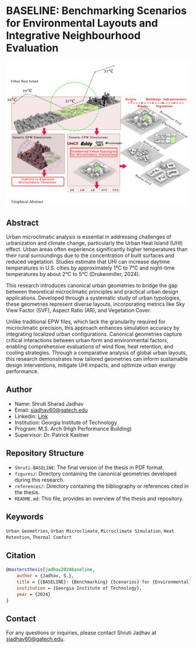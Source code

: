 # BASELINE: Benchmarking Scenarios for Environmental Layouts and Integrative Neighbourhood Evaluation

![Graphical Abstract](Figures/GraphicalAbstract.png)

## Abstract

Urban microclimatic analysis is essential in addressing challenges of urbanization and climate change, particularly the Urban Heat Island (UHI) effect. Urban areas often experience significantly higher temperatures than their rural surroundings due to the concentration of built surfaces and reduced vegetation. Studies estimate that UHI can increase daytime temperatures in  U.S. cities by approximately 1°C to 7°C and night-time temperatures by about 2°C to 5°C (Drukenmiller, 2024). 

This research introduces canonical urban geometries to bridge the gap between theoretical microclimatic principles and practical urban design applications. Developed through a systematic study of urban typologies, these geometries represent diverse layouts, incorporating metrics like Sky View Factor (SVF), Aspect Ratio (AR), and Vegetation Cover.

Unlike traditional EPW files, which lack the granularity required for microclimatic precision, this approach enhances simulation accuracy by integrating localized urban configurations. Canonical geometries capture critical interactions between urban form and environmental factors, enabling comprehensive evaluations of wind flow, heat retention, and cooling strategies. Through a comparative analysis of global urban layouts, this research demonstrates how tailored geometries can inform sustainable design interventions, mitigate UHI impacts, and optimize urban energy performance.

## Author

- Name: Shruti Sharad Jadhav
- Email: sjadhav60@gatech.edu
- Linkedin: [Link](https://www.linkedin.com/in/shrutijadhav2703/)
- Institution: Georgia Institute of Technology
- Program: M.S. Arch (High Performance Building)
- Supervisor: Dr. Patrick Kastner
  
## Repository Structure

- `Shruti-BASELINE`: The final version of the thesis in PDF format.
- `figures/`: Directory containing the canonical geometries developed during this research.
- `references/`: Directory containing the bibliography or references cited in the thesis.
- `README.md`: This file, provides an overview of the thesis and repository.

## Keywords

`Urban Geometries`, `Urban Microclimate`, `Microclimate Simulation`, `Heat Retention`, `Thermal Comfort`

## Citation

```bibtex
@mastersthesis{jadhav2024baseline,
    author = {Jadhav, S.},
    title = {{BASELINE}: {Benchmarking} {Scenarios} for {Environmental} {Layouts} and {Integrative} {Neighbourhood} {Evaluation}},
    institution = {Georgia Institute of Technology},
    year = {2024}
}
```

## Contact

For any questions or inquiries, please contact Shruti Jadhav at sjadhav60@gatech.edu.

